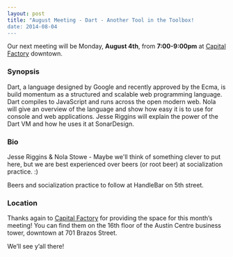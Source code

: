 ```yaml
---
layout: post
title: "August Meeting - Dart - Another Tool in the Toolbox!
date: 2014-08-04
---
```


Our next meeting will be Monday, **August 4th**, from **7:00-9:00pm** at [Capital Factory][CF] downtown.

 [CF]: http://www.capitalfactory.com/about/contact/

### Synopsis

Dart, a language designed by Google and recently approved by the Ecma, is build momentum as a structured and scalable web programming language. Dart compiles to JavaScript and runs across the open modern web. Nola will give an overview of the language and show how easy it is to use for console and web applications. Jesse Riggins will explain the power of the Dart VM and how he uses it at SonarDesign. 


### Bio

Jesse Riggins & Nola Stowe - Maybe we'll think of something clever to put here, but we are best experienced over beers (or root beer) at socialization practice. :) 

Beers and socialization practice to follow at HandleBar on 5th street.

### Location

Thanks again to [Capital Factory](http://www.capitalfactory.com/) for providing
the space for this month’s meeting! You can find them on the 16th floor of the
Austin Centre business tower, downtown at 701 Brazos Street.

We’ll see y’all there!

